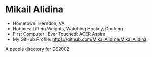 # Mikail Alidina

- Hometown: Herndon, VA
- Hobbies: Lifting Weights, Watching Hockey, Cooking
- First Computer I Ever Touched: ACER Aspire
- My GitHub Profile: <https://github.com/MikailAlidina/MikailAlidina>


 
A people directory for DS2002
